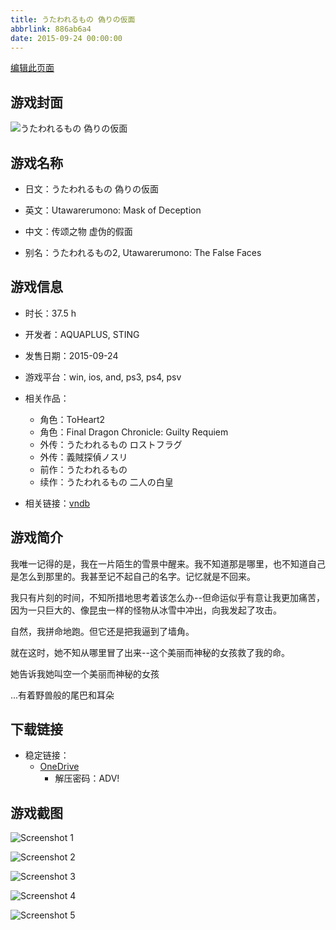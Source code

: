 ```yaml
---
title: うたわれるもの 偽りの仮面
abbrlink: 886ab6a4
date: 2015-09-24 00:00:00
---
```

[编辑此页面](https://github.com/ACG-3/ADV3-source/blob/main/source/_posts/games/%E3%81%86%E3%81%9F%E3%82%8F%E3%82%8C%E3%82%8B%E3%82%82%E3%81%AE%20%E5%81%BD%E3%82%8A%E3%81%AE%E4%BB%AE%E9%9D%A2.md)

## 游戏封面

![うたわれるもの 偽りの仮面](https://pan.timero.xyz/onedrive/img_lib_001/%E3%81%86%E3%81%9F%E3%82%8F%E3%82%8C%E3%82%8B%E3%82%82%E3%81%AE%20%E5%81%BD%E3%82%8A%E3%81%AE%E4%BB%AE%E9%9D%A2_cover.avif)


## 游戏名称

- 日文：うたわれるもの 偽りの仮面
- 英文：Utawarerumono: Mask of Deception
- 中文：传颂之物 虚伪的假面

- 别名：うたわれるもの2, Utawarerumono: The False Faces


## 游戏信息

- 时长：37.5 h
- 开发者：AQUAPLUS, STING
- 发售日期：2015-09-24
- 游戏平台：win, ios, and, ps3, ps4, psv
- 相关作品：
   - 角色：ToHeart2
   - 角色：Final Dragon Chronicle: Guilty Requiem
   - 外传：うたわれるもの ロストフラグ
   - 外传：義賊探偵ノスリ
   - 前作：うたわれるもの
   - 续作：うたわれるもの 二人の白皇

- 相关链接：[vndb](https://vndb.org/v7721)


## 游戏简介

我唯一记得的是，我在一片陌生的雪景中醒来。我不知道那是哪里，也不知道自己是怎么到那里的。我甚至记不起自己的名字。记忆就是不回来。

我只有片刻的时间，不知所措地思考着该怎么办--但命运似乎有意让我更加痛苦，因为一只巨大的、像昆虫一样的怪物从冰雪中冲出，向我发起了攻击。

自然，我拼命地跑。但它还是把我逼到了墙角。

就在这时，她不知从哪里冒了出来--这个美丽而神秘的女孩救了我的命。

她告诉我她叫空一个美丽而神秘的女孩

...有着野兽般的尾巴和耳朵




## 下载链接

- 稳定链接：
    - [OneDrive](https://pan.timero.xyz/onedrive/adv_lib_001/%E3%81%86%E3%81%9F%E3%82%8F%E3%82%8C%E3%82%8B%E3%82%82%E3%81%AE%20%E5%81%BD%E3%82%8A%E3%81%AE%E4%BB%AE%E9%9D%A2)
        - 解压密码：ADV!



## 游戏截图


![Screenshot 1](https://pan.timero.xyz/onedrive/img_lib_001/%E3%81%86%E3%81%9F%E3%82%8F%E3%82%8C%E3%82%8B%E3%82%82%E3%81%AE%20%E5%81%BD%E3%82%8A%E3%81%AE%E4%BB%AE%E9%9D%A2_Screenshot_1.avif)

![Screenshot 2](https://pan.timero.xyz/onedrive/img_lib_001/%E3%81%86%E3%81%9F%E3%82%8F%E3%82%8C%E3%82%8B%E3%82%82%E3%81%AE%20%E5%81%BD%E3%82%8A%E3%81%AE%E4%BB%AE%E9%9D%A2_Screenshot_2.avif)

![Screenshot 3](https://pan.timero.xyz/onedrive/img_lib_001/%E3%81%86%E3%81%9F%E3%82%8F%E3%82%8C%E3%82%8B%E3%82%82%E3%81%AE%20%E5%81%BD%E3%82%8A%E3%81%AE%E4%BB%AE%E9%9D%A2_Screenshot_3.avif)

![Screenshot 4](https://pan.timero.xyz/onedrive/img_lib_001/%E3%81%86%E3%81%9F%E3%82%8F%E3%82%8C%E3%82%8B%E3%82%82%E3%81%AE%20%E5%81%BD%E3%82%8A%E3%81%AE%E4%BB%AE%E9%9D%A2_Screenshot_4.avif)

![Screenshot 5](https://pan.timero.xyz/onedrive/img_lib_001/%E3%81%86%E3%81%9F%E3%82%8F%E3%82%8C%E3%82%8B%E3%82%82%E3%81%AE%20%E5%81%BD%E3%82%8A%E3%81%AE%E4%BB%AE%E9%9D%A2_Screenshot_5.avif)

